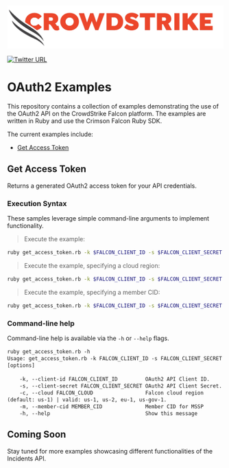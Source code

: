 ![CrowdStrike Falcon](https://raw.githubusercontent.com/CrowdStrike/falconpy/main/docs/asset/cs-logo.png)

[![Twitter URL](https://img.shields.io/twitter/url?label=Follow%20%40CrowdStrike&style=social&url=https%3A%2F%2Ftwitter.com%2FCrowdStrike)](https://twitter.com/CrowdStrike)

# OAuth2 Examples

This repository contains a collection of examples demonstrating the use of the OAuth2 API on the CrowdStrike Falcon platform. The examples are written in Ruby and use the Crimson Falcon Ruby SDK.

The current examples include:

- [Get Access Token](#get-access-token)

## Get Access Token

Returns a generated OAuth2 access token for your API credentials.

### Execution Syntax

These samples leverage simple command-line arguments to implement functionality.

> Execute the example:

```bash
ruby get_access_token.rb -k $FALCON_CLIENT_ID -s $FALCON_CLIENT_SECRET
```

> Execute the example, specifying a cloud region:

```bash
ruby get_access_token.rb -k $FALCON_CLIENT_ID -s $FALCON_CLIENT_SECRET -c us-2
```

> Execute the example, specifying a member CID:

```bash
ruby get_access_token.rb -k $FALCON_CLIENT_ID -s $FALCON_CLIENT_SECRET -m MEMBER_CID
```

### Command-line help

Command-line help is available via the `-h` or `--help` flags.

```terminal
ruby get_access_token.rb -h
Usage: get_access_token.rb -k FALCON_CLIENT_ID -s FALCON_CLIENT_SECRET [options]

    -k, --client-id FALCON_CLIENT_ID         OAuth2 API Client ID.
    -s, --client-secret FALCON_CLIENT_SECRET OAuth2 API Client Secret.
    -c, --cloud FALCON_CLOUD                 Falcon cloud region (default: us-1) | valid: us-1, us-2, eu-1, us-gov-1.
    -m, --member-cid MEMBER_CID              Member CID for MSSP
    -h, --help                               Show this message
```

## Coming Soon

Stay tuned for more examples showcasing different functionalities of the Incidents API.
